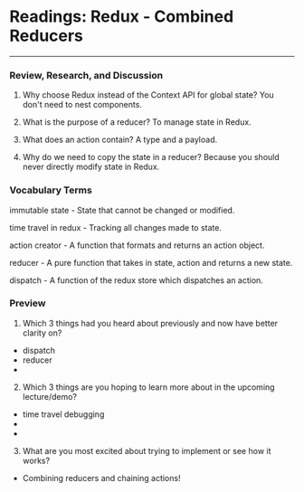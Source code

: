 # Readings: Redux - Combined Reducers
-------------------------------------------------

### Review, Research, and Discussion

1. Why choose Redux instead of the Context API for global state?
  You don't need to nest components.

2. What is the purpose of a reducer?
  To manage state in Redux.

3. What does an action contain?
  A type and a payload.

4. Why do we need to copy the state in a reducer?
  Because you should never directly modify state in Redux.

### Vocabulary Terms

immutable state - State that cannot be changed or modified.

time travel in redux - Tracking all changes made to state.

action creator - A function that formats and returns an action object.

reducer - A pure function that takes in state, action and returns a new state.

dispatch - A function of the redux store which dispatches an action.

### Preview

1. Which 3 things had you heard about previously and now have better clarity on?
  - dispatch
  - reducer
  - 
2. Which 3 things are you hoping to learn more about in the upcoming lecture/demo?
  - time travel debugging
  - 
  - 
3. What are you most excited about trying to implement or see how it works?
  - Combining reducers and chaining actions!